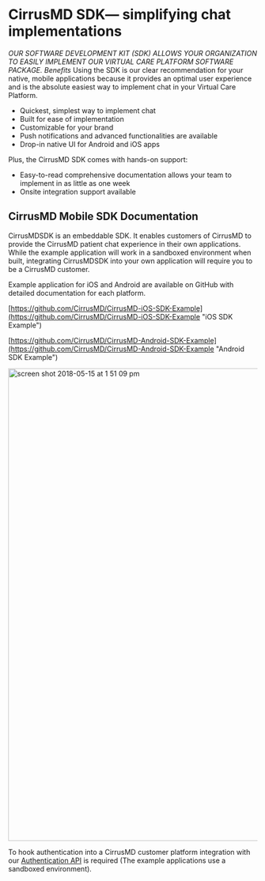 # CirrusMD SDK— simplifying chat implementations
*OUR SOFTWARE DEVELOPMENT KIT (SDK) ALLOWS YOUR ORGANIZATION TO EASILY IMPLEMENT OUR VIRTUAL CARE PLATFORM SOFTWARE PACKAGE.
Benefits*
Using the SDK is our clear recommendation for your native, mobile applications because it provides an optimal user experience and is the absolute easiest way to implement chat in your Virtual Care Platform.

- Quickest, simplest way to implement chat
- Built for ease of implementation
- Customizable for your brand
- Push notifications and advanced functionalities are available
- Drop-in native UI for Android and iOS apps

Plus, the CirrusMD SDK comes with hands-on support:

- Easy-to-read comprehensive documentation allows your team to implement in as little as one week
- Onsite integration support available


## CirrusMD Mobile SDK Documentation

CirrusMDSDK is an embeddable SDK. It enables customers of CirrusMD to provide the CirrusMD patient chat experience in their own applications. While the example application will work in a sandboxed environment when built, integrating CirrusMDSDK into your own application will require you to be a CirrusMD customer.



Example application for iOS and Android are available on GitHub with detailed documentation for each platform.

[https://github.com/CirrusMD/CirrusMD-iOS-SDK-Example](https://github.com/CirrusMD/CirrusMD-iOS-SDK-Example "iOS SDK Example")

[https://github.com/CirrusMD/CirrusMD-Android-SDK-Example](https://github.com/CirrusMD/CirrusMD-Android-SDK-Example "Android SDK Example")

<img width="956" alt="screen shot 2018-05-15 at 1 51 09 pm" src="https://user-images.githubusercontent.com/12459/40080122-4d1cb6c4-5847-11e8-8776-d12a6c1c14d8.png">

To hook authentication into a CirrusMD customer platform integration with our [Authentication API](/authentication-api.md) is required \(The example applications use a sandboxed environment\).



